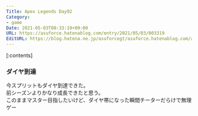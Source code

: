 ```yaml
---
Title: Apex Legends Day92
Category:
- game
Date: 2021-05-03T00:33:19+09:00
URL: https://asuforce.hatenablog.com/entry/2021/05/03/003319
EditURL: https://blog.hatena.ne.jp/asuforcegt/asuforce.hatenablog.com/atom/entry/26006613723601746
---
```


[:contents]

### ダイヤ到達

今スプリットもダイヤ到達できた。  
前シーズンよりかなり成長できたと思う。  
このままマスター目指したいけど、ダイヤ帯になった瞬間チーターだらけで無理ゲー
